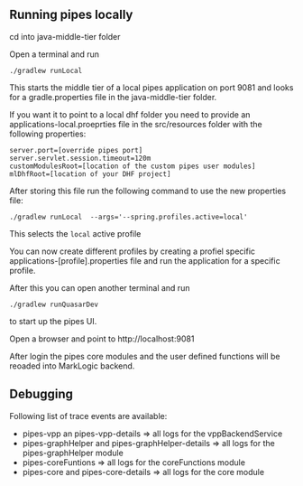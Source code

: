 ## Running pipes locally

cd into java-middle-tier folder

Open a terminal and run

    ./gradlew runLocal


This starts the middle tier of a  local pipes application on port 9081 and looks for a gradle.properties file in the java-middle-tier folder.

If you want it to point to a local dhf folder you need to provide an applications-local.proeprties file in the src/resources folder with the following properties:

```
server.port=[override pipes port]
server.servlet.session.timeout=120m
customModulesRoot=[location of the custom pipes user modules]
mlDhfRoot=[location of your DHF project]
```

After storing this file run the following command to use the new properties file:

    ./gradlew runLocal  --args='--spring.profiles.active=local'

This selects the `local` active profile

You can now create different profiles by creating a profiel specific applications-[profile].properties file and run the application for a specific profile.

After this you can open another terminal and run 

    ./gradlew runQuasarDev

to start up the pipes UI.

Open a browser and point to http://localhost:9081

After login the pipes core modules and the user defined functions will be reoaded into MarkLogic backend.

## Debugging

Following list of trace events are available:

* pipes-vpp an pipes-vpp-details => all logs for the vppBackendService
* pipes-graphHelper and pipes-graphHelper-details => all logs for the pipes-graphHelper module
* pipes-coreFuntions => all logs for the coreFunctions module
* pipes-core and pipes-core-details => all logs for the core module